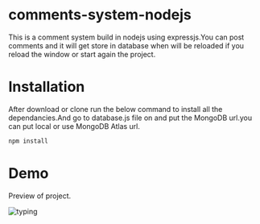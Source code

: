 
# comments-system-nodejs

This is a comment system build in nodejs using expressjs.You can post comments and it will get store in database when will be reloaded if you reload the window or start again the project.

# Installation





After download or clone run the below command to  install all the dependancies.And go to database.js file on and put the MongoDB url.you can put local or use 
MongoDB Atlas url.


```bash
npm install
```
# Demo

Preview of project.

![typing](https://user-images.githubusercontent.com/125857714/220052226-ff8964c2-d3be-4d00-8cd7-f3bb71f29cf3.png)
